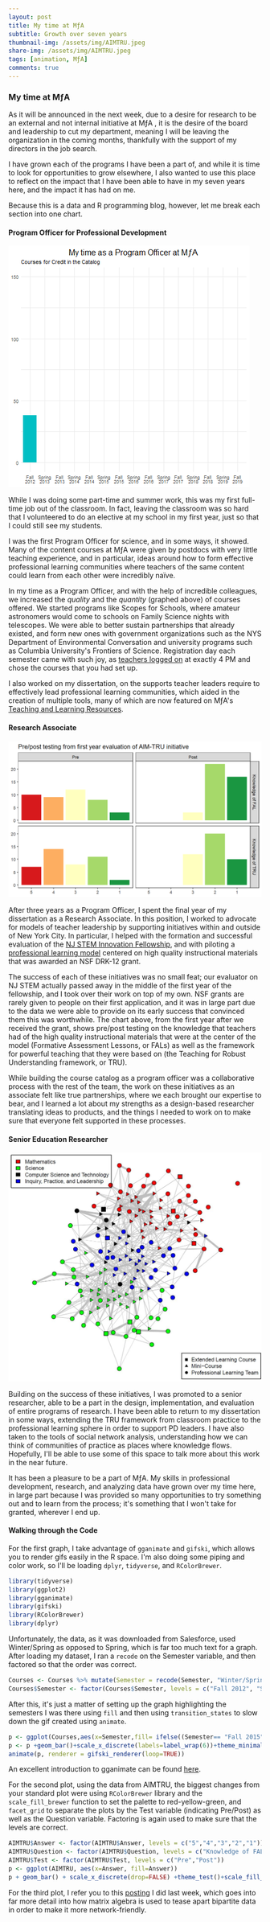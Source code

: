 ```yaml
---
layout: post
title: My time at MƒA
subtitle: Growth over seven years
thumbnail-img: /assets/img/AIMTRU.jpeg
share-img: /assets/img/AIMTRU.jpeg
tags: [animation, MƒA]
comments: true
---
```


### My time at MƒA

As it will be announced in the next week, due to a desire for research to be an external and not internal initiative at MƒA , it is the desire of the board and leadership to cut my department, meaning I will be leaving the organization in the coming months, thankfully with the support of my directors in the job search.

I have grown each of the programs I have been a part of, and while it is time to look for opportunities to grow elsewhere, I also wanted to use this place to reflect on the impact that I have been able to have in my seven years here, and the impact it has had on me.

Because this is a data and R programming blog, however, let me break each section into one chart.

#### Program Officer for Professional Development

![PDTeam](/assets/img/PDTeam.gif)

While I was doing some part-time and summer work, this was my first full-time job out of the classroom. In fact, leaving the classroom was so hard that I volunteered to do an elective at my school in my first year, just so that I could still see my students.

I was the first Program Officer for science, and in some ways, it showed. Many of the content courses at MƒA were given by postdocs with very little teaching experience, and in particular, ideas around how to form effective professional learning communities where teachers of the same content could learn from each other were incredibly naïve.

In my time as a Program Officer, and with the help of incredible colleagues, we increased the *quality* and the *quantity* (graphed above) of courses offered. We started programs like Scopes for Schools, where amateur astronomers would come to schools on Family Science nights with telescopes. We were able to better sustain partnerships that already existed, and form new ones with government organizations such as the NYS Department of Environmental Conversation and university programs such as Columbia University's Frontiers of Science. Registration day each semester came with such joy, as [teachers logged on](https://twitter.com/JohnRussell82/status/956265458910531585) at exactly 4 PM and chose the courses that you had set up.

I also worked on my dissertation, on the supports teacher leaders require to effectively lead professional learning communities, which aided in the creation of multiple tools, many of which are now featured on MƒA's [Teaching and Learning Resources](https://www.mathforamerica.org/teacher-learning).

#### Research Associate

![AIMTRU](/assets/img/AIMTRU.jpeg)

After three years as a Program Officer, I spent the final year of my dissertation as a Research Associate. In this position, I worked to advocate for models of teacher leadership by supporting initiatives within and outside of New York City. In particular, I helped with the formation and successful evaluation of the [NJ STEM Innovation Fellowship](https://www.innovatestemnj.org/), and with piloting a [professional learning model](https://tle.soe.umich.edu/MFA) centered on high quality instructional materials that was awarded an NSF DRK-12 grant.

The success of each of these initiatives was no small feat; our evaluator on NJ STEM actually passed away in the middle of the first year of the fellowship, and I took over their work on top of my own. NSF grants are rarely given to people on their first application, and it was in large part due to the data we were able to provide on its early success that convinced them this was worthwhile. The chart above, from the first year after we received the grant, shows pre/post testing on the knowledge that teachers had of the high quality instructional materials that were at the center of the model (Formative Assessment Lessons, or FALs) as well as the framework for powerful teaching that they were based on (the Teaching for Robust Understanding framework, or TRU).

While building the course catalog as a program officer was a collaborative process with the rest of the team, the work on these initiatives as an associate felt like true partnerships, where we each brought our expertise to bear, and I learned a lot about my strengths as a design-based researcher translating ideas to products, and the things I needed to work on to make sure that everyone felt supported in these processes.

#### Senior Education Researcher

![EVu29wuXQAIr1IU](/assets/img/EVu29wuXQAIr1IU.jpeg)

Building on the success of these initiatives, I was promoted to a senior researcher, able to be a part in the design, implementation, and evaluation of entire programs of research. I have been able to return to my dissertation in some ways, extending the TRU framework from classroom practice to the professional learning sphere in order to support PD leaders. I have also taken to the tools of social network analysis, understanding how we can think of communities of practice as places where knowledge flows. Hopefully, I'll be able to use some of this space to talk more about this work in the near future.

It has been a pleasure to be a part of MƒA. My skills in professional development, research, and analyzing data have grown over my time here, in large part because I was provided so many opportunities to try something out and to learn from the process; it's something that I won't take for granted, wherever I end up.

#### Walking through the Code

For the first graph, I take advantage of `gganimate` and `gifski`, which allows you to render gifs easily in the R space.  I'm also doing some piping and color work, so I'll be loading `dplyr`, `tidyverse`, and `RColorBrewer`.

```R
library(tidyverse)
library(ggplot2)
library(gganimate)
library(gifski)
library(RColorBrewer)
library(dplyr)
```

Unfortunately, the data, as it was downloaded from Salesforce, used Winter/Spring as opposed to Spring, which is far too much text for a graph. After loading my dataset, I ran a `recode` on the Semester variable, and then factored so that the order was correct.

```R
Courses <- Courses %>% mutate(Semester = recode(Semester, "Winter/Spring 2013" = "Spring 2013", "Winter/Spring 2014" = "Spring 2014", "Winter/Spring 2015" = "Spring 2015", "Winter/Spring 2016" = "Spring 2016", "Winter/Spring 2017" = "Spring 2017", "Winter/Spring 2018" = "Spring 2018", "Winter/Spring 2019" = "Spring 2019"))
Courses$Semester <- factor(Courses$Semester, levels = c("Fall 2012", "Spring 2013", "Fall 2013", "Spring 2014", "Fall 2014", "Spring 2015", "Fall 2015", "Spring 2016", "Fall 2016", "Spring 2017", "Fall 2017", "Spring 2018", "Fall 2018", "Spring 2019", "Fall 2019"))
```

After this, it's just a matter of setting up the graph highlighting the semesters I was there using `fill` and then using `transition_states` to slow down the gif created using `animate`.

```R
p <- ggplot(Courses,aes(x=Semester,fill= ifelse((Semester== "Fall 2015" | Semester== "Spring 2016" | Semester== "Fall 2016" | Semester== "Spring 2017" | Semester== "Fall 2017" | Semester== "Spring 2018"), "Highlighted", "Normal")))
p <- p +geom_bar()+scale_x_discrete(labels=label_wrap(6))+theme_minimal()+theme(legend.position="none", plot.title=element_text(size=16, hjust=.5), axis.title.x=element_blank(), axis.title.y=element_blank())+labs(title="My time as a Program Officer at MƒA", subtitle="Courses for Credit in the Catalog")+transition_states(Semester, wrap=FALSE, transition_length=2)+shadow_mark()
animate(p, renderer = gifski_renderer(loop=TRUE))
```

An excellent introduction to gganimate can be found [here](https://www.datanovia.com/en/blog/gganimate-how-to-create-plots-with-beautiful-animation-in-r/).

For the second plot, using the data from AIMTRU, the biggest changes from your standard plot were using `RColorBrewer` library and the `scale_fill_brewer` function to set the palette to red-yellow-green, and `facet_grid` to separate the plots by the Test variable (indicating Pre/Post) as well as the Question variable. Factoring is again used to make sure that the levels are correct.

```R
AIMTRU$Answer <- factor(AIMTRU$Answer, levels = c("5","4","3","2","1"))
AIMTRU$Question <- factor(AIMTRU$Question, levels = c("Knowledge of FAL","Knowledge of TRU"))
AIMTRU$Test <- factor(AIMTRU$Test, levels = c("Pre","Post"))
p <- ggplot(AIMTRU, aes(x=Answer, fill=Answer))
p + geom_bar() + scale_x_discrete(drop=FALSE) +theme_test()+scale_fill_brewer(palette = "RdYlGn")+theme(legend.position="none", axis.title.x=element_blank(), axis.title.y=element_blank())+facet_grid(Question ~ Test)+labs(title="Pre/post testing from first year evaluation of AIM-TRU initiative")
```

For the third plot, I refer you to this [posting](https://www.thejohnrussell.com/2022-02-17-Enrollment-1/) I did last week, which goes into far more detail into how matrix algebra is used to tease apart bipartite data in order to make it more network-friendly.
